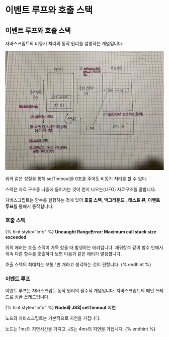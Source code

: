 # 이벤트 루프와 호출 스택



## 이벤트 루프와 호출 스택

 자바스크립트의 비동기 처리의 동작 원리를 설명하는 개념입니다.

![&#xC774;&#xBCA4;&#xD2B8; &#xB8E8;&#xD504;&#xC640; &#xD638;&#xCD9C;&#xC2A4;&#xD0DD;](../../.gitbook/assets/kakaotalk_photo_2019-08-23-21-51-35.jpeg)

위와 같은 성질을 통해 setTimeout을 0초를 주어도 비동기 처리를 할 수 있다.

 스택은 자료 구조중 나중에 들어가는 것이 먼저 나오는\(LIFO\) 자료구조를 말합니다.

자바스크립트는 함수를 실행하는 것에 있어 **호출 스택**, **백그라운드** , **태스트 큐**, **이벤트 루프**를 통해서 동작합니다.



### 호출 스택



{% hint style="info" %}
**Uncaught RangeError: Maximum call stack size exceeded**

위의 에러는 호출 스택이 가득 찼을 때 발생하는 에러입니다. 재귀함수 같이 함수 안에서 계속 다른 함수를 호출하다 보면 다음과 같은 에러가 발생합니다.

호출 스택의 최대치는 보통 1만 개라고 생각하는 것이 편합니다.
{% endhint %}

### 이벤트 루프

 이벤트 루프는 자바스크립트 동작 원리의 필수적 개념입니다. 자바스크립트의 메인 쓰레드로 싱글 쓰레드입니다. 



{% hint style="info" %}
**Node와 JS의 setTimeout 지연**

노드와 자바스크립트는 기본적으로 지연을 가집니다.

노드는 1ms의 지연시간을 가지고, JS는 4ms의 지연을 가집니다.
{% endhint %}



